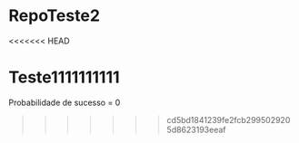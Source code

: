 # RepoTeste2

<<<<<<< HEAD

Teste1111111111
=======
Probabilidade de sucesso = 0
>>>>>>> cd5bd1841239fe2fcb2995029205d8623193eeaf
